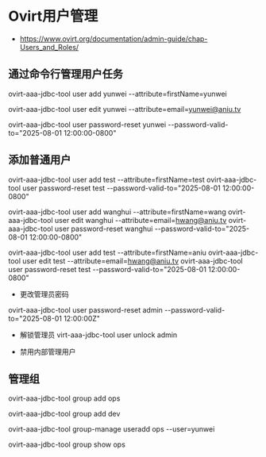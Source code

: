# Ovirt用户管理
 
- https://www.ovirt.org/documentation/admin-guide/chap-Users_and_Roles/

## 通过命令行管理用户任务


ovirt-aaa-jdbc-tool user add yunwei --attribute=firstName=yunwei

ovirt-aaa-jdbc-tool user edit yunwei --attribute=email=yunwei@aniu.tv

ovirt-aaa-jdbc-tool user password-reset yunwei --password-valid-to="2025-08-01 12:00:00-0800"


## 添加普通用户

ovirt-aaa-jdbc-tool user add test --attribute=firstName=test
ovirt-aaa-jdbc-tool user password-reset test --password-valid-to="2025-08-01 12:00:00-0800"


ovirt-aaa-jdbc-tool user add wanghui --attribute=firstName=wang
ovirt-aaa-jdbc-tool user edit wanghui --attribute=email=hwang@aniu.tv
ovirt-aaa-jdbc-tool user password-reset wanghui --password-valid-to="2025-08-01 12:00:00-0800"


ovirt-aaa-jdbc-tool user add test --attribute=firstName=aniu
ovirt-aaa-jdbc-tool user edit test --attribute=email=hwang@aniu.tv
ovirt-aaa-jdbc-tool user password-reset test --password-valid-to="2025-08-01 12:00:00-0800"


- 更改管理员密码

ovirt-aaa-jdbc-tool user password-reset admin --password-valid-to="2025-08-01 12:00:00Z"

- 解锁管理员
virt-aaa-jdbc-tool user unlock admin

- 禁用内部管理用户


## 管理组

ovirt-aaa-jdbc-tool group add ops

ovirt-aaa-jdbc-tool group add dev

ovirt-aaa-jdbc-tool group-manage useradd ops --user=yunwei

ovirt-aaa-jdbc-tool group show ops

